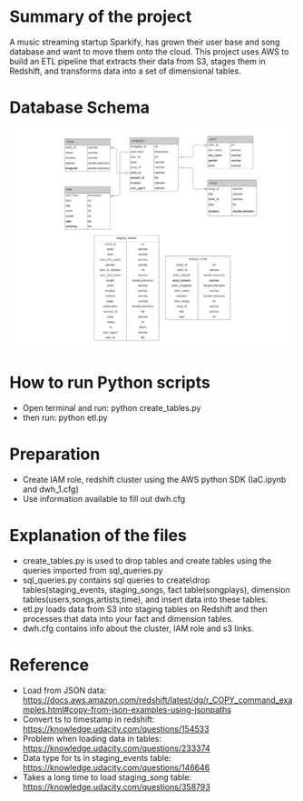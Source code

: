 # Summary of the project
A music streaming startup Sparkify, has grown their user base and song database and want to move them onto the cloud. This project uses AWS to build an ETL pipeline that extracts their data from S3, stages them in Redshift, and transforms data into a set of dimensional tables.

# Database Schema
![image info](ERD.jpeg)

# How to run Python scripts
- Open terminal and run: python create_tables.py
- then run: python etl.py

# Preparation
 - Create IAM role, redshift cluster using the AWS python SDK (IaC.ipynb and  dwh_1.cfg)
 - Use information available to fill out dwh.cfg

# Explanation of the files
- create_tables.py is used to drop tables and create tables using the queries imported from sql_queries.py
- sql_queries.py contains sql queries to create\drop tables(staging_events, staging_songs, fact table(songplays), dimension tables(users,songs,artists,time), and insert data into these tables.
- etl.py loads data from S3 into staging tables on Redshift and then processes that data into your fact and dimension tables.
- dwh.cfg contains info about the cluster, IAM role and s3 links.

# Reference
- Load from JSON data: https://docs.aws.amazon.com/redshift/latest/dg/r_COPY_command_examples.html#copy-from-json-examples-using-jsonpaths
- Convert ts to timestamp in redshift: https://knowledge.udacity.com/questions/154533
- Problem when loading data in tables: https://knowledge.udacity.com/questions/233374
- Data type for ts in staging_events table: https://knowledge.udacity.com/questions/146646
- Takes a long time to load staging_song table: https://knowledge.udacity.com/questions/358793
